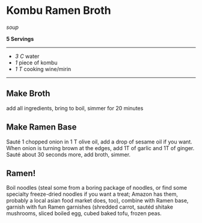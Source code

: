 # Kombu Ramen Broth

*soup*

**5 Servings**

---

- *3 C* water
- *1* piece of kombu
- *1 T* cooking wine/mirin

---

## Make Broth

add all ingredients, bring to boil, simmer for 20 minutes

## Make Ramen Base

Sauté 1 chopped onion in 1 T olive oil, add a drop of sesame oil if you want.
When onion is turning brown at the edges, add 1T of garlic and 1T of ginger.
Sauté about 30 seconds more, add broth, simmer.

## Ramen!

Boil noodles (steal some from a boring package of noodles, or find some
specialty freeze-dried noodles if you want a treat; Amazon has them, probably a
local asian food market does, too), combine with Ramen base, garnish with fun
Ramen garnishes (shredded carrot, sautéd shitake mushrooms, sliced boiled
egg, cubed baked tofu, frozen peas.
